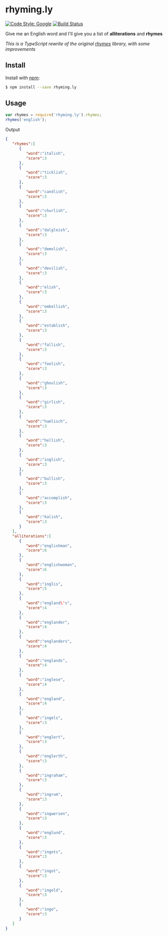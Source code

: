 # rhyming.ly

[![Code Style: Google](https://img.shields.io/badge/code%20style-google-blueviolet.svg)](https://github.com/google/gts)
[![Build Status](https://travis-ci.org/dan1wang/rhyming.ly.svg?branch=ts-master)](https://travis-ci.org/dan1wang/rhyming.ly)

Give me an English word and I&#39;ll give you a list of
**alliterations** and **rhymes**

_This is a TypeScript rewrite of the original
[rhymes](https://github.com/words/rhymes) library, with some
improvements_

## Install

Install with [npm](https://www.npmjs.com/):

```sh
$ npm install --save rhyming.ly
```

## Usage

```JavaScript
var rhymes = require('rhyming.ly').rhymes;
rhymes('english');
```

Output
```JSON
{
   "rhymes":[
      {
         "word":"italish",
         "score":3
      },
      {
         "word":"ticklish",
         "score":3
      },
      {
         "word":"candlish",
         "score":3
      },
      {
         "word":"churlish",
         "score":3
      },
      {
         "word":"dalgleish",
         "score":3
      },
      {
         "word":"demolish",
         "score":3
      },
      {
         "word":"devilish",
         "score":3
      },
      {
         "word":"elish",
         "score":3
      },
      {
         "word":"embellish",
         "score":3
      },
      {
         "word":"establish",
         "score":3
      },
      {
         "word":"fallish",
         "score":3
      },
      {
         "word":"foolish",
         "score":3
      },
      {
         "word":"ghoulish",
         "score":3
      },
      {
         "word":"girlish",
         "score":3
      },
      {
         "word":"hamlisch",
         "score":3
      },
      {
         "word":"hellish",
         "score":3
      },
      {
         "word":"inglish",
         "score":3
      },
      {
         "word":"bullish",
         "score":3
      },
      {
         "word":"accomplish",
         "score":3
      },
      {
         "word":"kalish",
         "score":3
      }
   ],
   "alliterations":[
      {
         "word":"englishman",
         "score":6
      },
      {
         "word":"englishwoman",
         "score":6
      },
      {
         "word":"inglis",
         "score":5
      },
      {
         "word":"england\'s",
         "score":4
      },
      {
         "word":"englander",
         "score":4
      },
      {
         "word":"englanders",
         "score":4
      },
      {
         "word":"englands",
         "score":4
      },
      {
         "word":"inglese",
         "score":4
      },
      {
         "word":"england",
         "score":4
      },
      {
         "word":"ingels",
         "score":3
      },
      {
         "word":"englert",
         "score":3
      },
      {
         "word":"englerth",
         "score":3
      },
      {
         "word":"ingraham",
         "score":3
      },
      {
         "word":"ingrum",
         "score":3
      },
      {
         "word":"ingwersen",
         "score":3
      },
      {
         "word":"englund",
         "score":3
      },
      {
         "word":"ingots",
         "score":3
      },
      {
         "word":"ingot",
         "score":3
      },
      {
         "word":"ingold",
         "score":3
      },
      {
         "word":"ingo",
         "score":3
      }
   ]
}
```
